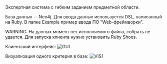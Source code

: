 Экспертная система с гибким заданием предметной области.

База данных -- Neo4j.
Для ввода данных используется DSL, написанный на Ruby.
В папке Example пример ввода ПО "Web-фреймворки".

WARNING:
На данных момент нет иснолняемого файла, собрать не удается. Для запуска клиента нужно установить Ruby Shoes.

Клиентский интерфейс:
![GUI](https://raw.github.com/Ravis-Nikas/ES/master/img/gui.png)

Визуализация одного критерия в базе:
![VIS1](https://raw.github.com/Ravis-Nikas/ES/master/img/vis1.png)

